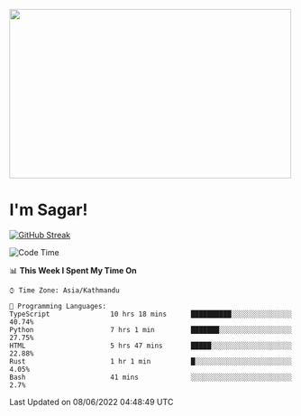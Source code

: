 
<img src="https://media.giphy.com/media/3ornk57KwDXf81rjWM/giphy.gif" width="500" height="300" frameBorder="0" class="giphy-embed" allowFullScreen></img>

#   I'm Sagar!
[![GitHub Streak](https://github-readme-streak-stats.herokuapp.com/?user=sgr2848)](https://git.io/streak-stats)
<!--START_SECTION:waka-->
![Code Time](http://img.shields.io/badge/Code%20Time-0%20secs-blue)

📊 **This Week I Spent My Time On** 

```text
⌚︎ Time Zone: Asia/Kathmandu

💬 Programming Languages: 
TypeScript               10 hrs 18 mins      ██████████░░░░░░░░░░░░░░░   40.74% 
Python                   7 hrs 1 min         ███████░░░░░░░░░░░░░░░░░░   27.75% 
HTML                     5 hrs 47 mins       █████░░░░░░░░░░░░░░░░░░░░   22.88% 
Rust                     1 hr 1 min          █░░░░░░░░░░░░░░░░░░░░░░░░   4.05% 
Bash                     41 mins             ░░░░░░░░░░░░░░░░░░░░░░░░░   2.7%

```


 Last Updated on 08/06/2022 04:48:49 UTC
<!--END_SECTION:waka-->
